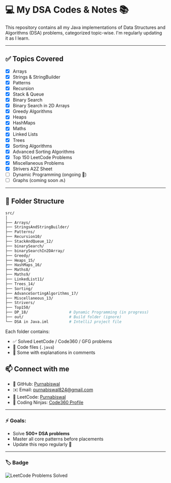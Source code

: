 # 💻 My DSA Codes & Notes 📚

This repository contains all my Java implementations of Data Structures and Algorithms (DSA) problems, categorized topic-wise. I'm regularly updating it as I learn.

---

## ✅ Topics Covered

- [x] Arrays
- [x] Strings & StringBuilder
- [x] Patterns
- [x] Recursion
- [x] Stack & Queue
- [x] Binary Search
- [x] Binary Search in 2D Arrays
- [x] Greedy Algorithms
- [x] Heaps
- [x] HashMaps
- [x] Maths
- [x] Linked Lists
- [x] Trees
- [x] Sorting Algorithms
- [x] Advanced Sorting Algorithms
- [x] Top 150 LeetCode Problems
- [x] Miscellaneous Problems
- [x] Strivers A2Z Sheet
- [ ] Dynamic Programming (ongoing 🚀)
- [ ] Graphs (coming soon 🔜)

---

## 📁 Folder Structure

```bash
src/
│
├── Arrays/
├── StringsAndStringBuilder/
├── Patterns/
├── Recursion10/
├── StackAndQueue_12/
├── binarySearch/
├── binarySearchIn2DArray/
├── Greedy/
├── Heaps_15/
├── HashMaps_16/
├── Maths8/
├── Maths9/
├── LinkedList11/
├── Trees_14/
├── Sorting/
├── AdvanceSortingAlgorithms_17/
├── Miscellaneous_13/
├── Strivers/
├── Top150/
├── DP_18/                  # Dynamic Programming (in progress)
├── out/                    # Build folder (ignore)
└── DSA in Java.iml         # IntelliJ project file

```


Each folder contains:
- ✅ Solved LeetCode / Code360 / GFG problems
- 📄 Code files (`.java`)
- 📝 Some with explanations in comments


## 📫 Connect with me

- 💼 GitHub: [Purnabiswal](https://github.com/Purnabiswal)
- ✉️ Email: [purnabiswal824@gmail.com](mailto:purnabiswal824@gmail.com)
- 🎯 LeetCode: [Purnabiswal](https://leetcode.com/u/Purnabiswal/)
- 🧠 Coding Ninjas: [Code360 Profile](https://www.naukri.com/code360/profile/purnabiswal824)

---

### ⚡ Goals:

- Solve **500+ DSA problems**  
- Master all core patterns before placements  
- Update this repo regularly 💪  

---

### 🏷️ Badge

![LeetCode Problems Solved](https://img.shields.io/badge/LeetCode-90%2B-blue?style=flat&logo=leetcode)
